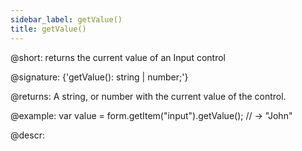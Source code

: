 ```yaml
---
sidebar_label: getValue()
title: getValue()
---          
```


@short: returns the current value of an Input control

@signature: {'getValue(): string | number;'}

@returns:
A string, or number with the current value of the control.

@example:
var value = form.getItem("input").getValue();
// -> "John"

@descr:
